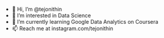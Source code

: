 - 👋 Hi, I’m @tejonithin
- 👀 I’m interested in Data Science
- 🌱 I’m currently learning Google Data Analytics on Coursera
- 📫 Reach me at instagram.com/tejonithin

<!---
tejonithin/tejonithin is a ✨ special ✨ repository because its `README.md` (this file) appears on your GitHub profile.
You can click the Preview link to take a look at your changes.
--->
